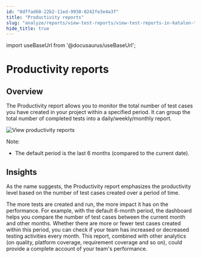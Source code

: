 ```yaml
---
id: "8dffad60-22b2-11ed-9930-0242fe3e4a3f"
title: "Productivity reports"
slug: "analyze/reports/view-test-reports/view-test-reports-in-katalon-testops/view-testops-dashboard/productivity-reports"
hide_title: true
---
```

import useBaseUrl from '@docusaurus/useBaseUrl';


# <a id="id_dashboard-productivity" class="anchor_top_offset"/><a id="ariaid-title1" class="anchor_top_offset"/>Productivity reports


## Overview

<p xmlns="http://www.w3.org/1999/xhtml" className="p">The <span className="ph uicontrol">Productivity</span> report allows you to monitor the total number of test cases you have created in your project within a specified period. It can group the total number of completed tests into a daily/weekly/monthly report.</p> 
<p xmlns="http://www.w3.org/1999/xhtml" className="p"><img className="image" src={useBaseUrl("/8e010cf0-22b2-11ed-9930-0242fe3e4a3f.png")} alt="View productivity reports" /></p> 
<div xmlns="http://www.w3.org/1999/xhtml" className="p"><div className="note note note_note"><span className="note__title">Note:</span> <ul className="ul"><li className="li"><p className="p">The default period is the last 6 months (compared to the current date).</p></li></ul></div></div>

## Insights

<p xmlns="http://www.w3.org/1999/xhtml" className="p"> </p> 
<p xmlns="http://www.w3.org/1999/xhtml" className="p">As the name suggests, the <span className="ph uicontrol">Productivity</span> report emphasizes the productivity level based on the number of test cases created over a period of time.</p> 
    
<p xmlns="http://www.w3.org/1999/xhtml" className="p">The more tests are created and run, the more impact it has on the performance. For example, with the default 6-month period, the dashboard helps you compare the number of test cases between the current month and other months. Whether there are more or fewer test cases created within this period, you can check if your team has increased or decreased testing activities every month. This report, combined with other analytics (on quality, platform coverage, requirement coverage and so on), could provide a complete account of your team's performance.</p> 
